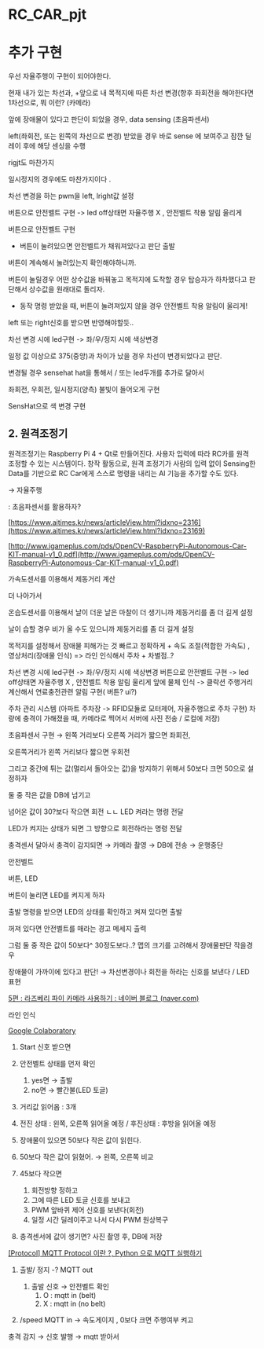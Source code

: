 # RC_CAR_pjt

# 추가 구현

우선 자율주행이 구현이 되어야한다.

현재 내가 있는 차선과,  +앞으로 내 목적지에 따른 차선 변경(향후 좌회전을 해야한다면 1차선으로, 뭐 이런? (카메라)

앞에 장애물이 있다고 판단이 되었을 경우, data sensing (초음파센서)

left(좌회전, 또는 왼쪽의 차선으로 변경) 받았을 경우 바로 sense 에 보여주고 잠깐 딜레이 후에 해당 센싱을 수행

rigjt도 마찬가지

일시정지의 경우에도 마찬가지이다 . 

차선 변경을 하는 pwm을 left, lright값 설정

버튼으로 안전벨트 구현 -> led off상태면 자율주행 X , 안전벨트 착용 알림 울리게

버튼으로 안전벨트 구현

- 버튼이 눌려있으면 안전벨트가 채워져있다고 판단 출발

버튼이 계속해서 눌려있는지 확인해야하니까.

버튼이 눌릴경우 어떤 상수값을 바꿔놓고 목적지에 도착할 경우 탑승자가 하차했다고 판단해서 상수값을 원래대로 돌리자.

- 동작 명령 받았을 때, 버튼이 눌려져있지 않을 경우 안전벨트 착용 알림이 울리게!

left 또는 right신호를 받으면 반영해야할듯..

차선 변경 시에 led구현 -> 좌/우/정지 시에 색상변경

일정 값 이상으로 375(중앙)과 차이가 났을 경우 차선이 변경되었다고 판단.

변경될 경우 sensehat hat을 통해서 / 또는 led두개를 추가로 달아서

좌회전, 우회전, 일시정지(양측) 불빛이 들어오게 구현

SensHat으로 색 변경 구현 

## 2. **원격조정기**

원격조정기는 Raspberry Pi 4 + Qt로 만들어진다. 사용자 입력에 따라 RC카를 원격 조정할 수 있는 시스템이다. 창작 활동으로, 원격 조정기가 사람의 입력 없이 Sensing한 Data를 기반으로 RC Car에게 스스로 명령을 내리는 AI 기능을 추가할 수도 있다.

→ 자율주행

: 초음파센서를 활용하자?

[https://www.aitimes.kr/news/articleView.html?idxno=2316](https://www.aitimes.kr/news/articleView.html?idxno=23169)

[http://www.igameplus.com/pds/OpenCV-RaspberryPi-Autonomous-Car-KIT-manual-v1_0.pdf](http://www.igameplus.com/pds/OpenCV-RaspberryPi-Autonomous-Car-KIT-manual-v1_0.pdf)

가속도센서를 이용해서 제동거리 계산

더 나아가서

온습도센서를 이용해서 날이 더운 날은 마찰이 더 생기니까 제동거리를 좀 더 길게 설정

날이 습할 경우 비가 올 수도 있으니까 제동거리를 좀 더 길게 설정

목적지를 설정해서 장애물 피해가는 것
빠르고 정확하게
+
속도 조절(적합한 가속도) , 영상처리(장애물 인식) => 라인 인식해서 주차
+
차별점..?

차선 변경 시에 led구현 -> 좌/우/정지 시에 색상변경
버튼으로 안전벨트 구현 -> led off상태면 자율주행 X , 안전벨트 착용 알림 울리게
앞에 물체 인식 -> 클락션
주행거리 계산해서 연료충전관련 알림 구현( 버튼? ui?)

주차 관리 시스템 (아파트 주차장 -> RFID모듈로 모터제어, 자율주행으로 주차 구현)
차량에 충격이 가해졌을 때, 카메라로 찍어서 서버에 사진 전송 / 로컬에 저장)

초음파센서 구현 →  왼쪽 거리보다 오른쪽 거리가 짧으면 좌회전,

오른쪽거리가 왼쪽 거리보다 짧으면 우회전

그리고 중간에 튀는 값(멀리서 돌아오는 값)을 방지하기 위해서 50보다 크면 50으로 설정하자

둘 중 작은 값을 DB에 넘기고

넘어온 값이 30?보다 작으면 회전 ㄴㄴ LED 켜라는 명령 전달

LED가 켜지는 상태가 되면 그 방향으로 회전하라는 명령 전달

충격센서 달아서 충격이 감지되면 → 카메라 촬영 → DB에 전송 → 운행중단

안전벨트

버튼, LED

버튼이 눌리면 LED를 켜지게 하자

출발 명령을 받으면 LED의 상태를 확인하고 켜져 있다면 출발

꺼져 있다면 안전벨트를 매라는 경고 메세지 출력

그럼 둘 중 작은 값이 50보다^ 30정도보다..? 맵의 크기를 고려해서 장애물판단 작을경우

장애물이 가까이에 있다고 판단! → 차선변경이나 회전을 하라는 신호를 보낸다 / LED 표현

[5편 : 라즈베리 파이 카메라 사용하기 : 네이버 블로그 (naver.com)](https://blog.naver.com/PostView.nhn?blogId=ljy9378&logNo=221431122137)

라인 인식

[Google Colaboratory](https://colab.research.google.com/drive/1NX_1DfeozzOK74xkmDw55erqqJKkM3Hl)

1. Start 신호 받으면
2. 안전벨트 상태를 먼저 확인
    1. yes면 → 출발
    2. no면 → 빨간불(LED 토글)
3. 거리값 읽어옴 : 3개
4. 전진 상태 : 왼쪽, 오른쪽 읽어올 예정 / 후진상태 : 후방을 읽어올 예정
5. 장애물이 있으면 50보다 작은 값이 읽힌다.
6. 50보다 작은 값이 읽혔어. → 왼쪽, 오른쪽 비교
7. 45보다 작으면
    1. 회전방향 정하고
    2. 그에 따른 LED 토글 신호를 보내고
    3. PWM 앞바퀴 제어 신호를 보낸다(회전)
    4. 일정 시간 딜레이주고 나서 다시 PWM 원상복구
    

1. 충격센서에 값이 생기면? 사진 촬영 후, DB에 저장

[[Protocol] MQTT Protocol 이란 ?, Python 으로 MQTT 실행하기](https://mishuni.tistory.com/57)

1. 출발/ 정지 -? MQTT out
    1. 출발 신호 → 안전벨트 확인 
        1. O : mqtt in (belt)
        2. X : mqtt in (no belt)

1. /speed    MQTT in  → 속도게이지 , 0보다 크면 주행여부 켜고

충격 감지 → 신호 발행 → mqtt 받아서
